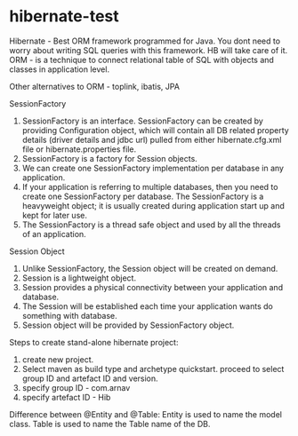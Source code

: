 # hibernate-test
Hibernate - Best ORM framework programmed for Java.
You dont need to worry about writing SQL queries with this framework. HB will take care of it.
ORM - is a technique to connect relational table of SQL with objects and classes in application level.

Other alternatives to ORM - toplink, ibatis, JPA

SessionFactory
1) SessionFactory is an interface. SessionFactory can be created by providing Configuration object, which will contain all DB related property details (driver details and jdbc url) pulled from either hibernate.cfg.xml file or hibernate.properties file. 
2) SessionFactory is a factory for Session objects. 
3) We can create one SessionFactory implementation per database in any application. 
4) If your application is referring to multiple databases, then you need to create one SessionFactory per database. The SessionFactory is a heavyweight object; it is usually created during application start up and kept for later use. 
5) The SessionFactory is a thread safe object and used by all the threads of an application.

Session Object
1) Unlike SessionFactory, the Session object will be created on demand. 
2) Session is a lightweight object. 
3) Session provides a physical connectivity between your application and database. 
4) The Session will be established each time your application wants do something with database. 
5) Session object will be provided by SessionFactory object.

Steps to create stand-alone hibernate project:
1) create new project.
2) Select maven as build type and archetype quickstart. proceed to select group ID and artefact ID and version.
3) specify group ID - com.arnav
4) specify artefact ID - Hib

Difference between @Entity and @Table:
Entity is used to name the model class.
Table is used to name the Table name of the DB.
